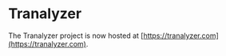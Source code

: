 # Tranalyzer

The Tranalyzer project is now hosted at [https://tranalyzer.com](https://tranalyzer.com).
